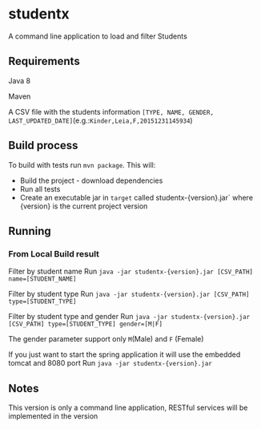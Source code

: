 # studentx

A command line application to load and filter Students

## Requirements

Java 8

Maven

A CSV file with the students information `[TYPE, NAME, GENDER, LAST_UPDATED_DATE]`(e.g.:`Kinder,Leia,F,20151231145934`)


## Build process

To build with tests run `mvn package`.
This will:

* Build the project - download dependencies
* Run all tests
* Create an executable jar in `target` called studentx-{version}.jar` where {version} is the current project version


## Running

### From Local Build result

Filter by student name
Run `java -jar studentx-{version}.jar [CSV_PATH] name=[STUDENT_NAME]`

Filter by student type
Run `java -jar studentx-{version}.jar [CSV_PATH] type=[STUDENT_TYPE]`

Filter by student type and gender
Run `java -jar studentx-{version}.jar [CSV_PATH] type=[STUDENT_TYPE] gender=[M|F]`

The gender parameter support only `M`(Male) and `F` (Female)

If you just want to start the spring application it will use the embedded tomcat and 8080 port
Run `java -jar studentx-{version}.jar`

## Notes
This version is only a command line application, RESTful services will be implemented in the version